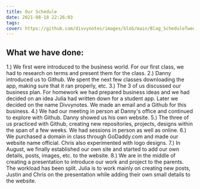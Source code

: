 ```yaml
---
title: Our Schedule
date: 2021-08-18 22:26:03
tags: 
cover: https://github.com/divvynotes/images/blob/main/Blog_ScheduleTweets_010520_1-min.jpg?raw=true
---
```


## What we have done:

1.) We first were introduced to the business world. For our first class, we had to research on terms and present them for the class.
2.) Danny introduced us to Github. We spent the next few classes downloading the app, making sure that it ran properly, etc.
3.) The 3 of us discussed our business plan. For homework we had prepared business ideas and we had decided on an idea Julia had written down for a student app. Later we decided on the name Divvynotes. We made an email and a Github for this business.
4.) We had our meeting in person at Danny's office and continued to explore with Github. Danny showed us his own website.
5.) The three of us practiced with Github, creating new repositories, projects, designs within the span of a few weeks. We had sessions in person as well as online. 
6.) We purchased a domain in class through GoDaddy.com and made our website name official. Chris also experimented with logo designs.
7.) In August, we finally established our own site and started to add our own details, posts, images, etc. to the website.
8.) We are in the middle of creating a presentation to introduce our work and project to the parents. The workload has been split. Julia is to work mainly on creating new posts, Justin and Chris on the presentation while adding their own small details to the website.
